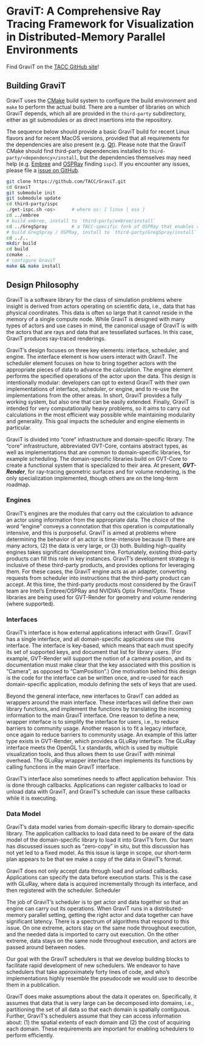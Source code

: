 # GraviT: A Comprehensive Ray Tracing Framework for Visualization in Distributed-Memory Parallel Environments

Find GraviT on the [TACC GitHub site](http://tacc.github.io/GraviT/)!

## Building GraviT

GraviT uses the [CMake](http://cmake.org/) build system to configure the build environment and `make` to perform the actual build. There are a number of libraries on which GraviT depends, which all are provided in the `third-party` subdirectory, either as git submodules or as direct insertions into the repository.

The sequence below should provide a basic GraviT build for recent Linux flavors and for recent MacOS versions, provided that all requirements for the dependencies are also present (e.g. [Qt](https://www.qt.io/)). Please note that the GraviT CMake should find third-party dependencies installed to `third-party/<dependency>/install`, but the dependencies themselves may need help (e.g. [Embree](http://embree.github.io/) and [OSPRay](http://ospray.org/) finding `ispc`).  If you encounter any issues, please file a [issue on GitHub](https://github.com/TACC/GraviT/issues).

```bash
git clone https://github.com/TACC/GraviT.git
cd GraviT
git submodule init
git submodule update
cd third-party/ispc
./get-ispc.sh <os>      # where os: [ linux | osx ]
cd ../embree
# build embree, install to `third-party/embree/install`
cd ../GregSpray         # a TACC-specific fork of OSPRay that enables ray communication
# build GregSpray / OSPRay, install to `third-party/GregSpray/install`
cd ../..
mkdir build
cd build
ccmake ..
# configure GraviT
make && make install
```

## Design Philosophy

GraviT is a software library for the class of simulation problems where insight is derived from actors operating on scientific data, i.e., data that has physical coordinates.  This data is often so large that it cannot reside in the memory of a single compute node.  While GraviT is designed with many types of actors and use cases in mind, the canonical usage of GraviT is with the actors that are rays and data that are tessellated surfaces.  In this case, GraviT produces ray-traced renderings.

GraviT’s design focuses on three key elements: interface, scheduler, and engine.   The interface element is how users interact with GraviT.  The scheduler element focuses on how to bring together actors with the appropriate pieces of data to advance the calculation.  The engine element performs the specified operations of the actor upon the data. This design is intentionally modular: developers can opt to extend GraviT with their own implementations of interface, scheduler, or engine, and to re-use the implementations from the other areas.   In short, GraviT provides a fully working system, but also one that can be easily extended.  Finally, GraviT is intended for very computationally heavy problems, so it aims to carry out calculations in the most efficient way possible while maintaining modularity and generality.  This goal impacts the scheduler and engine elements in particular.  

GraviT is divided into “core” infrastructure and domain-specific library.  The “core” infrastructure, abbreviated GVT-Core, contains abstract types, as well as implementations that are common to domain-specific libraries, for example scheduling.  The domain-specific libraries build on GVT-Core to create a functional system that is specialized to their area.  At present,
***GVT-Render***, for ray-tracing geometric surfaces and for volume rendering, is the only specialization implemented, though others are on the long-term roadmap.

### Engines

GraviT’s engines are the modules that carry out the calculation to advance an actor using information from the appropriate data.  The choice of the word “engine” conveys a connotation that this operation is computationally intensive, and this is purposeful.  GraviT is aimed at problems where determining the behavior of an actor is time-intensive because (1) there are many actors, (2) the data is very large, or (3) both.  Building high-quality engines takes significant development time.  Fortunately, existing third-party products can fill this role in key instances.  GraviT’s development strategy is inclusive of these third-party products, and provides options for leveraging them.  For these cases, the GraviT engine acts as an adapter, converting requests from scheduler into instructions that the third-party product can accept.  At this time, the third-party products most considered by the GraviT team are Intel’s Embree/OSPRay and NVIDIA’s Optix Prime/Optix.  These libraries are being used for GVT-Render for geometry and volume rendering (where supported).  

### Interfaces 

GraviT’s interface is how external applications interact with GraviT.  GraviT has a single interface, and all domain-specific applications use this interface.  The interface is key-based, which means that each must specify its set of supported keys, and document that list for library users.  (For example, GVT-Render will support the notion of a camera position, and its documentation must make clear that the key associated with this position is “Camera”, as opposed to “CamPosition”.)  One motivation behind this design is the code for the interface can be written once, and re-used for each domain-specific application, modulo defining the sets of keys that are used.   

Beyond the general interface, new interfaces to GraviT can added as wrappers around the main interface.  These interfaces will define their own library functions, and implement the functions by translating the incoming information to the main GraviT interface.  One reason to define a new, wrapper interface is to simplify the interface for users, i.e., to reduce barriers to community usage.  Another reason is to fit a legacy interface, once again to reduce barriers to community usage.  An example of this latter type exists in GVT-Render, which provides a GLuRay interface.  The GLuRay interface meets the OpenGL 1.x standards, which is used by multiple visualization tools, and thus allows them to use GraviT with minimal overhead.  The GLuRay wrapper interface then implements its functions by calling functions in the main GraviT interface. 

GraviT’s interface also sometimes needs to affect application behavior.  This is done through callbacks.  Applications can register callbacks to load or unload data with GraviT, and GraviT’s schedule can issue these callbacks while it is executing.  

### Data Model

GraviT’s data model varies from domain-specific library to domain-specific library.  The application callbacks to load data need to be aware of the data model of the domain-specific library to load it into GraviT’s form.  Our team has discussed issues such as “zero-copy” in situ, but this discussion has not yet led to a fixed model.  As this issue is large in scope, our short-term plan appears to be that we make a copy of the data in GraviT’s format.

GraviT does not only accept data through load and unload callbacks.  Applications can specify the data before execution starts.  This is the case with GLuRay, where data is acquired incrementally through its interface, and then registered with the scheduler.
Scheduler 

The job of GraviT’s scheduler is to get actor and data together so that an engine can carry out its operations.  When GraviT runs in a distributed-memory parallel setting, getting the right actor and data together can have significant latency.  There is a spectrum of algorithms that respond to this issue.  On one extreme, actors stay on the same node throughout execution, and the needed data is imported to carry out execution.  On the other extreme, data stays on the same node throughout execution, and actors are passed around between nodes.

Our goal with the GraviT schedulers is that we develop building blocks to facilitate rapid development of new schedulers.  We endeavor to have schedulers that take approximately forty lines of code, and who’s implementations highly resemble the pseudocode we would use to describe them in a publication. 

GraviT does make assumptions about the data it operates on.  Specifically, it assumes that data that is very large can be decomposed into domains, i.e., partitioning the set of all data so that each domain is spatially contiguous.  Further, GraviT’s schedulers assume that they can access information about: (1) the spatial extents of each domain and (2) the cost of acquiring each domain.  These requirements are important for enabling schedulers to perform efficiently.   
